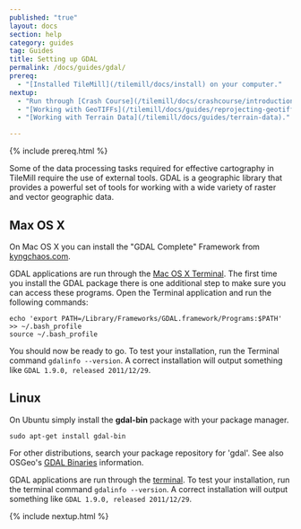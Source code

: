 ```yaml
---
published: "true"
layout: docs
section: help
category: guides
tag: Guides
title: Setting up GDAL
permalink: /docs/guides/gdal/
prereq: 
  - "[Installed TileMill](/tilemill/docs/install) on your computer."
nextup: 
  - "Run through [Crash Course](/tilemill/docs/crashcourse/introduction/)."
  - "[Working with GeoTIFFs](/tilemill/docs/guides/reprojecting-geotiff)."
  - "[Working with Terrain Data](/tilemill/docs/guides/terrain-data)."

---
```


{% include prereq.html %}

Some of the data processing tasks required for effective cartography in TileMill require the use of external tools. GDAL is a geographic library that provides a powerful set of tools for working with a wide variety of raster and vector geographic data.

## Max OS X

On Mac OS X you can install the "GDAL Complete" Framework from [kyngchaos.com](http://www.kyngchaos.com/software/frameworks).

GDAL applications are run through the [Mac OS X Terminal](http://blog.teamtreehouse.com/introduction-to-the-mac-os-x-command-line). The first time you install the GDAL package there is one additional step to make sure you can access these programs. Open the Terminal application and run the following commands:

    echo 'export PATH=/Library/Frameworks/GDAL.framework/Programs:$PATH' >> ~/.bash_profile
    source ~/.bash_profile

You should now be ready to go. To test your installation, run the Terminal command `gdalinfo --version`. A correct installation will output something like `GDAL 1.9.0, released 2011/12/29`.


## Linux

On Ubuntu simply install the __gdal-bin__ package with your package manager.

    sudo apt-get install gdal-bin

For other distributions, search your package repository for 'gdal'. See also OSGeo's [GDAL Binaries](http://trac.osgeo.org/gdal/wiki/DownloadingGdalBinaries) information.

GDAL applications are run through the [terminal](https://help.ubuntu.com/community/UsingTheTerminal). To test your installation, run the terminal command `gdalinfo --version`. A correct installation will output something like `GDAL 1.9.0, released 2011/12/29`.

{% include nextup.html %}
